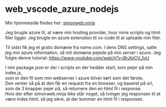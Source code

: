 # web_vscode_azure_nodejs

Min hjemmeside findes her: [simonweb.ninja](http://simonweb.ninja)



Jeg brugte azure til, at være min hosting provider, hvor mine scripts og html filer ligger. Jeg brugte en azure extenstion til vs-code til at uploade min filer.

Til sidst fik jeg et gratis domæne fra name.com. I dens DNS settings, satte jeg min azure information, så mit domæne pejede på min server i azure. Jeg fulgte denne tutorial: https://www.youtube.com/watch?v=BrJtpCV_foU


I min package.json er der i scripts en der hedder start, som pejer på min index.js, </br>som er den fil som min webserver i azure bliver kørt som det første. </br>Den venter så på at den får en request fra en browser, og baseret på url, </br>som de 3 knapper pejer på, så returnere den en html fil i response. </br>
Hvis der efter simonweb.ninja ikke står noget, så tvinger jeg responsen til at være index.html, så jeg sikre, at der kommer en html fil i responsen.
